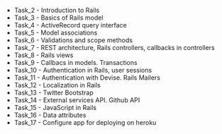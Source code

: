 - Task_2 - Introduction to Rails
- Task_3 - Basics of Rails model
- Task_4 - ActiveRecord query interface
- Task_5 - Model associations
- Task_6 - Validations and scope methods
- Task_7 - REST architecture, Rails controllers, callbacks in controllers
- Task_8 - Rails views
- Task_9 - Callbacs in models. Transactions
- Task_10 - Authentication in Rails, user sessions
- Task_11 - Authentication with Devise. Rails Mailers
- Task_12 - Localization in Rails
- Task_13 - Twitter Bootstrap
- Task_14 - External services API. Github API
- Task_15 - JavaScript in Rails
- Task_16 - Data attributes
- Task_17 - Configure app for deploying on heroku 
